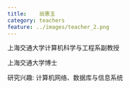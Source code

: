 ```yaml
---
title:    翁惠玉
category: teachers
feature: ../images/teacher_2.png
---
```


上海交通大学计算机科学与工程系副教授

上海交通大学博士

研究兴趣: 计算机网络、数据库与信息系统